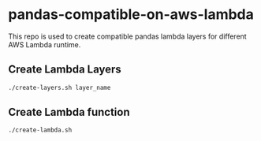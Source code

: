 # pandas-compatible-on-aws-lambda

This repo is used to create compatible pandas lambda layers for different AWS Lambda runtime.

## Create Lambda Layers

```bash
./create-layers.sh layer_name
```

## Create Lambda function

```bash
./create-lambda.sh
```
